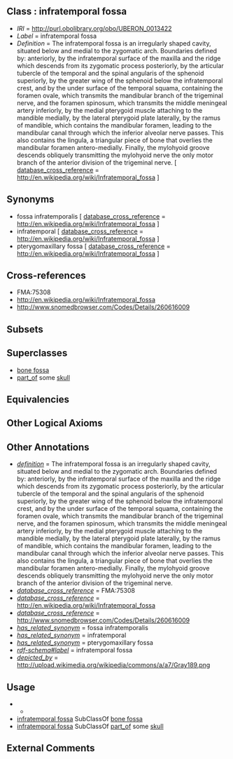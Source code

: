 
## Class : infratemporal fossa

 * *IRI* = http://purl.obolibrary.org/obo/UBERON_0013422
 * *Label* = infratemporal fossa
 * *Definition* = The infratemporal fossa is an irregularly shaped cavity, situated below and medial to the zygomatic arch. Boundaries defined by: anteriorly, by the infratemporal surface of the maxilla and the ridge which descends from its zygomatic process posteriorly, by the articular tubercle of the temporal and the spinal angularis of the sphenoid superiorly, by the greater wing of the sphenoid below the infratemporal crest, and by the under surface of the temporal squama, containing the foramen ovale, which transmits the mandibular branch of the trigeminal nerve, and the foramen spinosum, which transmits the middle meningeal artery inferiorly, by the medial pterygoid muscle attaching to the mandible medially, by the lateral pterygoid plate laterally, by the ramus of mandible, which contains the mandibular foramen, leading to the mandibular canal through which the inferior alveolar nerve passes. This also contains the lingula, a triangular piece of bone that overlies the mandibular foramen antero-medially. Finally, the mylohyoid groove descends obliquely transmitting the mylohyoid nerve the only motor branch of the anterior division of the trigeminal nerve. [ [database_cross_reference](../../ef/oboInOwl#hasDbXref.md) = http://en.wikipedia.org/wiki/Infratemporal_fossa ]

## Synonyms

 * fossa infratemporalis [ [database_cross_reference](../../ef/oboInOwl#hasDbXref.md) = http://en.wikipedia.org/wiki/Infratemporal_fossa ]
 * infratemporal [ [database_cross_reference](../../ef/oboInOwl#hasDbXref.md) = http://en.wikipedia.org/wiki/Infratemporal_fossa ]
 * pterygomaxillary fossa [ [database_cross_reference](../../ef/oboInOwl#hasDbXref.md) = http://en.wikipedia.org/wiki/Infratemporal_fossa ]

## Cross-references

 * FMA:75308
 * http://en.wikipedia.org/wiki/Infratemporal_fossa
 * http://www.snomedbrowser.com/Codes/Details/260616009

## Subsets


## Superclasses

 * [bone fossa](../../UBERON/04/UBERON_0004704.md)
 * [part_of](../../BFO/50/BFO_0000050.md) some [skull](../../UBERON/29/UBERON_0003129.md)

## Equivalencies


## Other Logical Axioms


## Other Annotations

 * *[definition](../../IAO/15/IAO_0000115.md)* = The infratemporal fossa is an irregularly shaped cavity, situated below and medial to the zygomatic arch. Boundaries defined by: anteriorly, by the infratemporal surface of the maxilla and the ridge which descends from its zygomatic process posteriorly, by the articular tubercle of the temporal and the spinal angularis of the sphenoid superiorly, by the greater wing of the sphenoid below the infratemporal crest, and by the under surface of the temporal squama, containing the foramen ovale, which transmits the mandibular branch of the trigeminal nerve, and the foramen spinosum, which transmits the middle meningeal artery inferiorly, by the medial pterygoid muscle attaching to the mandible medially, by the lateral pterygoid plate laterally, by the ramus of mandible, which contains the mandibular foramen, leading to the mandibular canal through which the inferior alveolar nerve passes. This also contains the lingula, a triangular piece of bone that overlies the mandibular foramen antero-medially. Finally, the mylohyoid groove descends obliquely transmitting the mylohyoid nerve the only motor branch of the anterior division of the trigeminal nerve.
 * *[database_cross_reference](../../ef/oboInOwl#hasDbXref.md)* = FMA:75308
 * *[database_cross_reference](../../ef/oboInOwl#hasDbXref.md)* = http://en.wikipedia.org/wiki/Infratemporal_fossa
 * *[database_cross_reference](../../ef/oboInOwl#hasDbXref.md)* = http://www.snomedbrowser.com/Codes/Details/260616009
 * *[has_related_synonym](../../ym/oboInOwl#hasRelatedSynonym.md)* = fossa infratemporalis
 * *[has_related_synonym](../../ym/oboInOwl#hasRelatedSynonym.md)* = infratemporal
 * *[has_related_synonym](../../ym/oboInOwl#hasRelatedSynonym.md)* = pterygomaxillary fossa
 * *[rdf-schema#label](../../el/rdf-schema#label.md)* = infratemporal fossa
 * *[depicted_by](../../depicted/by/depicted_by.md)* = http://upload.wikimedia.org/wikipedia/commons/a/a7/Gray189.png

## Usage

 * -
 * [infratemporal fossa](../../UBERON/22/UBERON_0013422.md) SubClassOf [bone fossa](../../UBERON/04/UBERON_0004704.md)
 * [infratemporal fossa](../../UBERON/22/UBERON_0013422.md) SubClassOf [part_of](../../BFO/50/BFO_0000050.md) some [skull](../../UBERON/29/UBERON_0003129.md)

## External Comments


